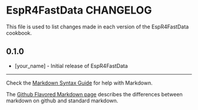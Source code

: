 EspR4FastData CHANGELOG
=======================

This file is used to list changes made in each version of the EspR4FastData cookbook.

0.1.0
-----
- [your_name] - Initial release of EspR4FastData

- - -
Check the [Markdown Syntax Guide](http://daringfireball.net/projects/markdown/syntax) for help with Markdown.

The [Github Flavored Markdown page](http://github.github.com/github-flavored-markdown/) describes the differences between markdown on github and standard markdown.
